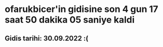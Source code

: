 # ofarukbicer'in gidisine son 4 gun 17 saat 50 dakika 05 saniye kaldi

## Gidis tarihi: 30.09.2022 :(